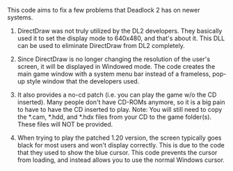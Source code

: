 This code aims to fix a few problems that Deadlock 2 has on newer systems.

1) DirectDraw was not truly utilized by the DL2 developers. They basically used it to set the display mode to 640x480, and that's about it.
This DLL can be used to eliminate DirectDraw from DL2 completely.

2) Since DirectDraw is no longer changing the resolution of the user's screen, it will be displayed in Windowed mode. The code 
creates the main game window with a system menu bar instead of a frameless, pop-up style window that the developers used.

3) It also provides a no-cd patch (i.e. you can play the game w/o the CD inserted). Many people don't have CD-ROMs anymore,
so it is a big pain to have to have the CD inserted to play.
Note: You will still need to copy the *.cam, *.hdd, and *.hdx files from your CD to the game folder(s). These files will NOT be provided.

4) When trying to play the patched 1.20 version, the screen typically goes black for most users and won't display correctly.
This is due to the code that they used to show the blue cursor. This code prevents the cursor from loading, and instead
allows you to use the normal Windows cursor.

